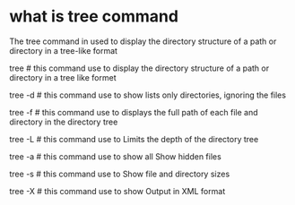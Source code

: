 # what is tree command
The tree command in  used to display the directory structure of a path or directory in a tree-like format

tree  #  this command use to display the directory structure of a path or directory in a tree like formet

tree -d   #  this command use to show lists only directories, ignoring the files

tree -f   #   this command use to  displays the full path of each file and directory in the directory tree

tree -L   #   this command use to Limits the depth of the directory tree

tree -a   #   this command use to show all Show hidden files

tree -s   #   this command use to Show file and directory sizes

tree -X   #   this command use to show Output in XML format

